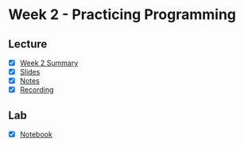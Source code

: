 # Week 2 - Practicing Programming

## Lecture
- [x] [Week 2 Summary](https://canvas.sussex.ac.uk/courses/34902/pages/week-2-summary?module_item_id=1565147)
- [x] [Slides](https://github.com/LukeBirkett/study-planner/blob/main/817G5_Algorithmic_Approaches_to_Mathematics/weeks/week_2/files/ProgrammingSlides.pdf)
- [x] [Notes](https://github.com/LukeBirkett/study-planner/blob/main/817G5_Algorithmic_Approaches_to_Mathematics/weeks/week_2/files/lecture_2_notes.md)
- [x] [Recording](https://sussex.cloud.panopto.eu/Panopto/Pages/Viewer.aspx?id=d75dc2b0-536b-4295-b9e5-b37201087487)

## Lab
- [x] [Notebook](https://github.com/LukeBirkett/study-planner/blob/main/817G5_Algorithmic_Approaches_to_Mathematics/weeks/week_2/lab/Week_2_all.jl)
